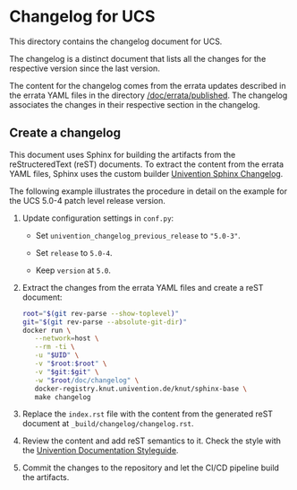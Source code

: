<!--
SPDX-FileCopyrightText: 2021-2023 Univention GmbH

SPDX-License-Identifier: AGPL-3.0-only
-->

# Changelog for UCS

This directory contains the changelog document for UCS.

The changelog is a distinct document that lists all the changes for the
respective version since the last version.

The content for the changelog comes from the errata updates described in the
errata YAML files in the directory
[/doc/errata/published](../errata/published). The changelog associates the
changes in their respective section in the changelog.

## Create a changelog

This document uses Sphinx for building the artifacts from the reStructeredText
(reST) documents. To extract the content from the errata YAML files, Sphinx
uses the custom builder [Univention Sphinx
Changelog](https://git.knut.univention.de/univention/documentation/univention_sphinx_changelog).

The following example illustrates the procedure in detail on the example for
the UCS 5.0-4 patch level release version.

1. Update configuration settings in `conf.py`:

   * Set `univention_changelog_previous_release` to `"5.0-3"`.

   * Set `release` to `5.0-4`.

   * Keep `version` at `5.0`.

1. Extract the changes from the errata YAML files and create a reST document:
   ```sh
   root="$(git rev-parse --show-toplevel)"
   git="$(git rev-parse --absolute-git-dir)"
   docker run \
      --network=host \
      --rm -ti \
      -u "$UID" \
      -v "$root:$root" \
      -v "$git:$git" \
      -w "$root/doc/changelog" \
      docker-registry.knut.univention.de/knut/sphinx-base \
      make changelog
   ```

1. Replace the `index.rst` file with the content from the generated reST
   document at `_build/changelog/changelog.rst`.

1. Review the content and add reST semantics to it. Check the style with the
   [Univention Documentation
   Styleguide](https://univention.gitpages.knut.univention.de/documentation/styleguide/).

1. Commit the changes to the repository and let the CI/CD pipeline build the
   artifacts.
